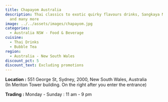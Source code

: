 ```yaml
---
title: Chapayom Australia
description: Thai classics to exotic quirky flavours drinks, Sangkaya Milky Bun
  and many more
image: ../../assets/images/chapayom.jpg
categories:
  - Australia NSW - Food & Beverage
cuisine:
  - Thai Drinks
  - Bubble Tea
region:
  - Australia - New South Wales
discount_pct: 5
discount_text: Excluding promotions
---
```

**Location :** 551 George St, Sydney, 2000, New South Wales, Australia\
(In Meriton Tower building. On the right after you enter the entrance)

**Trading :** Monday - Sunday : 11 am - 9 pm
